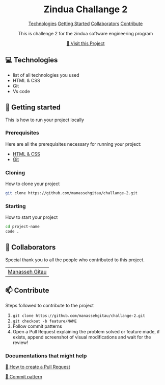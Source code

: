 

<h1 align="center" style="font-weight: bold;">Zindua Challange 2</h1>

<p align="center">
<a href="#tech">Technologies</a>
<a href="#started">Getting Started</a>
<a href="#colab">Collaborators</a>
<a href="#contribute">Contribute</a> 
</p>


<p align="center">This is challenge 2 for  the zindua software engineering program </p>


<p align="center">
<a href="https://manassehgitau.github.io/challange-2/">📱 Visit this Project</a>
</p>


<h2 id="technologies">💻 Technologies</h2>

- list of all technologies you used
- HTML & CSS
- Git
- Vs code

<h2 id="started">🚀 Getting started</h2>

This is how to run your project locally

<h3>Prerequisites</h3>

Here are  all the prerequisites necessary for running your project:

- [HTML & CSS](https://freecodecamp.com/)
- [Git](https://git.com)

<h3>Cloning</h3>

How to clone your project

```bash
git clone https://github.com/manassehgitau/challange-2.git
```

<h3>Starting</h3>

How to start your project

```bash
cd project-name
code .
```

<h2 id="colab">🤝 Collaborators</h2>

<p>Special thank you to all the people who contributed to this project.</p>
<table>
<tr>

<td align="center">
<a href="https://github.com/manassehgitau">
Manasseh Gitau
</a>
</td>

</tr>
</table>

<h2 id="contribute">📫 Contribute</h2>

Steps followed to contribute to the project

1. `git clone https://github.com/manassehgitau/challange-2.git`
2. `git checkout -b feature/NAME`
3. Follow commit patterns
4. Open a Pull Request explaining the problem solved or feature made, if exists, append screenshot of visual modifications and wait for the review!

<h3>Documentations that might help</h3>

[📝 How to create a Pull Request](https://www.atlassian.com/br/git/tutorials/making-a-pull-request)

[💾 Commit pattern](https://gist.github.com/joshbuchea/6f47e86d2510bce28f8e7f42ae84c716)
